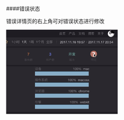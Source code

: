 ####错误状态

错误详情页的右上角可对错误状态进行修改
<table>
	<center>
		<div>
        	<a><img src="../../../../images/console_image/event/status.gif" align="left" style="width:60%;"></a><br>
		</div>
	</center>
</table>
